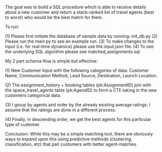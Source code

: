 The goal was to build a SQL procedure which is able to receive details about a new customer and return a stack-ranked list of travel agents (best to worst) who would be the best match for them. 

To run: 

(1) Please first initiate the database of sample data by running: init_db.py
(2) Please run the main.py to see an example run.
(3) To make changes to the input (i.e. for real-time dynamics) please use the input.json file.
(4) To see the underlying SQL algorithm please see matched_assignments.sql

My 2 part schema flow is simple but effective: 

(1) New Customer Input with the following categories of data: Customer Name, Communication Method, Lead Source, Destination, Launch Location.

(2) The assignment_history + booking tables (pk:AssignmentID) join with the space_travel_agents table (pk:AgendID) to form a CTE taking in the new customers categorical data.

(3) I group by agents and order by the already existing average ratings. I assume that the ratings are done in a different process.

(4) Finally, in descending order, we get the best agents for this particular type of customer

Conclusion: While this may be a simple matching tool, there are obviously ways to expand upon this using predictive methods (clustering, classification, etc) that pair customers with better agent-matches. 